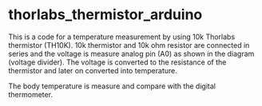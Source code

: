 # thorlabs_thermistor_arduino
This is a code for a temperature measurement by using 10k Thorlabs thermistor (TH10K). 10k thermistor and 10k ohm resistor are connected in series and the voltage is measure analog pin (A0) as shown in the diagram (voltage divider). The voltage is converted to the resistance of the thermistor and  later on converted into temperature.

The body temperature is measure and compare with the digital thermometer. 
